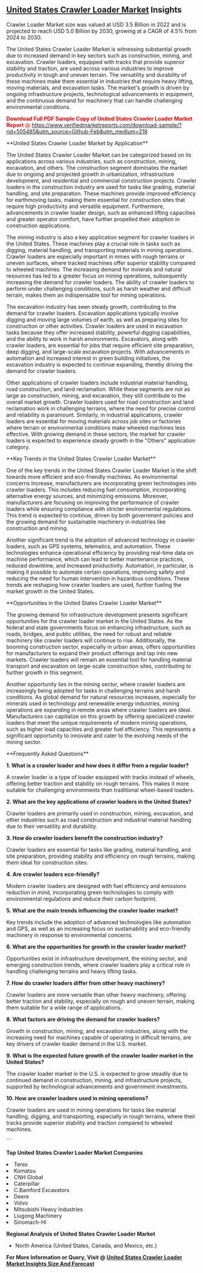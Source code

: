 <h2><a href="https://www.verifiedmarketreports.com/download-sample/?rid=505485&amp;utm_source=Github-Feb&amp;utm_medium=218" target="_blank">United States Crawler Loader Market</a> Insights</h2><p>Crawler Loader Market size was valued at USD 3.5 Billion in 2022 and is projected to reach USD 5.0 Billion by 2030, growing at a CAGR of 4.5% from 2024 to 2030.</p><p> <p>The United States Crawler Loader Market is witnessing substantial growth due to increased demand in key sectors such as construction, mining, and excavation. Crawler loaders, equipped with tracks that provide superior stability and traction, are used across various industries to improve productivity in tough and uneven terrain. The versatility and durability of these machines make them essential in industries that require heavy lifting, moving materials, and excavation tasks. The market's growth is driven by ongoing infrastructure projects, technological advancements in equipment, and the continuous demand for machinery that can handle challenging environmental conditions.</p> <p><p><span class=""><span style="color: #ff0000;"><strong>Download Full PDF Sample Copy of United States Crawler Loader Market Report</strong> @ </span><a href="https://www.verifiedmarketreports.com/download-sample/?rid=505485&amp;utm_source=Github-Feb&amp;utm_medium=218" target="_blank">https://www.verifiedmarketreports.com/download-sample/?rid=505485&amp;utm_source=Github-Feb&amp;utm_medium=218</a></span></p></p> <p>**United States Crawler Loader Market by Application**</p> <p>The United States Crawler Loader Market can be categorized based on its applications across various industries, such as construction, mining, excavation, and others. The construction segment dominates the market due to ongoing and projected growth in urbanization, infrastructure development, and residential and commercial construction projects. Crawler loaders in the construction industry are used for tasks like grading, material handling, and site preparation. These machines provide improved efficiency for earthmoving tasks, making them essential for construction sites that require high productivity and versatile equipment. Furthermore, advancements in crawler loader design, such as enhanced lifting capacities and greater operator comfort, have further propelled their adoption in construction applications.</p> <p>The mining industry is also a key application segment for crawler loaders in the United States. These machines play a crucial role in tasks such as digging, material handling, and transporting materials in mining operations. Crawler loaders are especially important in mines with rough terrains or uneven surfaces, where tracked machines offer superior stability compared to wheeled machines. The increasing demand for minerals and natural resources has led to a greater focus on mining operations, subsequently increasing the demand for crawler loaders. The ability of crawler loaders to perform under challenging conditions, such as harsh weather and difficult terrain, makes them an indispensable tool for mining operations.</p> <p>The excavation industry has seen steady growth, contributing to the demand for crawler loaders. Excavation applications typically involve digging and moving large volumes of earth, as well as preparing sites for construction or other activities. Crawler loaders are used in excavation tasks because they offer increased stability, powerful digging capabilities, and the ability to work in harsh environments. Excavators, along with crawler loaders, are essential for jobs that require efficient site preparation, deep digging, and large-scale excavation projects. With advancements in automation and increased interest in green building initiatives, the excavation industry is expected to continue expanding, thereby driving the demand for crawler loaders.</p> <p>Other applications of crawler loaders include industrial material handling, road construction, and land reclamation. While these segments are not as large as construction, mining, and excavation, they still contribute to the overall market growth. Crawler loaders used for road construction and land reclamation work in challenging terrains, where the need for precise control and reliability is paramount. Similarly, in industrial applications, crawler loaders are essential for moving materials across job sites or factories where terrain or environmental conditions make wheeled machines less effective. With growing demand in these sectors, the market for crawler loaders is expected to experience steady growth in the "Others" application category.</p> <p>**Key Trends in the United States Crawler Loader Market**</p> <p>One of the key trends in the United States Crawler Loader Market is the shift towards more efficient and eco-friendly machines. As environmental concerns increase, manufacturers are incorporating green technologies into crawler loaders. This includes reducing fuel consumption, incorporating alternative energy sources, and minimizing emissions. Moreover, manufacturers are focusing on improving the performance of crawler loaders while ensuring compliance with stricter environmental regulations. This trend is expected to continue, driven by both government policies and the growing demand for sustainable machinery in industries like construction and mining.</p> <p>Another significant trend is the adoption of advanced technology in crawler loaders, such as GPS systems, telematics, and automation. These technologies enhance operational efficiency by providing real-time data on machine performance, which can lead to better maintenance practices, reduced downtime, and increased productivity. Automation, in particular, is making it possible to automate certain operations, improving safety and reducing the need for human intervention in hazardous conditions. These trends are reshaping how crawler loaders are used, further fueling the market growth in the United States.</p> <p>**Opportunities in the United States Crawler Loader Market**</p> <p>The growing demand for infrastructure development presents significant opportunities for the crawler loader market in the United States. As the federal and state governments focus on enhancing infrastructure, such as roads, bridges, and public utilities, the need for robust and reliable machinery like crawler loaders will continue to rise. Additionally, the booming construction sector, especially in urban areas, offers opportunities for manufacturers to expand their product offerings and tap into new markets. Crawler loaders will remain an essential tool for handling material transport and excavation on large-scale construction sites, contributing to further growth in this segment.</p> <p>Another opportunity lies in the mining sector, where crawler loaders are increasingly being adopted for tasks in challenging terrains and harsh conditions. As global demand for natural resources increases, especially for minerals used in technology and renewable energy industries, mining operations are expanding in remote areas where crawler loaders are ideal. Manufacturers can capitalize on this growth by offering specialized crawler loaders that meet the unique requirements of modern mining operations, such as higher load capacities and greater fuel efficiency. This represents a significant opportunity to innovate and cater to the evolving needs of the mining sector.</p> <p>**Frequently Asked Questions**</p> <p><b>1. What is a crawler loader and how does it differ from a regular loader?</b></p> <p>A crawler loader is a type of loader equipped with tracks instead of wheels, offering better traction and stability on rough terrains. This makes it more suitable for challenging environments than traditional wheel-based loaders.</p> <p><b>2. What are the key applications of crawler loaders in the United States?</b></p> <p>Crawler loaders are primarily used in construction, mining, excavation, and other industries such as road construction and industrial material handling due to their versatility and durability.</p> <p><b>3. How do crawler loaders benefit the construction industry?</b></p> <p>Crawler loaders are essential for tasks like grading, material handling, and site preparation, providing stability and efficiency on rough terrains, making them ideal for construction sites.</p> <p><b>4. Are crawler loaders eco-friendly?</b></p> <p>Modern crawler loaders are designed with fuel efficiency and emissions reduction in mind, incorporating green technologies to comply with environmental regulations and reduce their carbon footprint.</p> <p><b>5. What are the main trends influencing the crawler loader market?</b></p> <p>Key trends include the adoption of advanced technologies like automation and GPS, as well as an increasing focus on sustainability and eco-friendly machinery in response to environmental concerns.</p> <p><b>6. What are the opportunities for growth in the crawler loader market?</b></p> <p>Opportunities exist in infrastructure development, the mining sector, and emerging construction trends, where crawler loaders play a critical role in handling challenging terrains and heavy lifting tasks.</p> <p><b>7. How do crawler loaders differ from other heavy machinery?</b></p> <p>Crawler loaders are more versatile than other heavy machinery, offering better traction and stability, especially on rough and uneven terrain, making them suitable for a wide range of applications.</p> <p><b>8. What factors are driving the demand for crawler loaders?</b></p> <p>Growth in construction, mining, and excavation industries, along with the increasing need for machines capable of operating in difficult terrains, are key drivers of crawler loader demand in the U.S. market.</p> <p><b>9. What is the expected future growth of the crawler loader market in the United States?</b></p> <p>The crawler loader market in the U.S. is expected to grow steadily due to continued demand in construction, mining, and infrastructure projects, supported by technological advancements and government investments.</p> <p><b>10. How are crawler loaders used in mining operations?</b></p> <p>Crawler loaders are used in mining operations for tasks like material handling, digging, and transporting, especially in rough terrains, where their tracks provide superior stability and traction compared to wheeled machines.</p> ```</p><p><strong>Top United States Crawler Loader Market Companies</strong></p><div data-test-id=""><p><li>Terex</li><li> Komatsu</li><li> CNH Global</li><li> Caterpillar</li><li> C.Bamford Excavators</li><li> Deere</li><li> Volvo</li><li> Mitsubishi Heavy Industries</li><li> Liugong Machinery</li><li> Sinomach-HI</li></p><div><strong>Regional Analysis of&nbsp;United States Crawler Loader Market</strong></div><ul><li dir="ltr"><p dir="ltr">North America&nbsp;(United States, Canada, and Mexico, etc.)</p></li></ul><p><strong>For More Information or Query, Visit @&nbsp;</strong><strong><a href="https://www.verifiedmarketreports.com/product/crawler-loader-market-size-and-forecast/?utm_source=Github-Feb&amp;utm_medium=218" target="_blank">United States Crawler Loader Market Insights Size And Forecast</a></strong></p></div>
